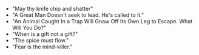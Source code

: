 * "May thy knife chip and shatter"
* "A Great Man Doesn't seek to lead. He's called to it."
* "An Animal Caught In a Trap WIll Gnaw Off Its Own Leg to Escape. What Will You Do?"
* "When is a gift not a gift?"
* "The spice must flow."
* "Fear is the mind-killer."
